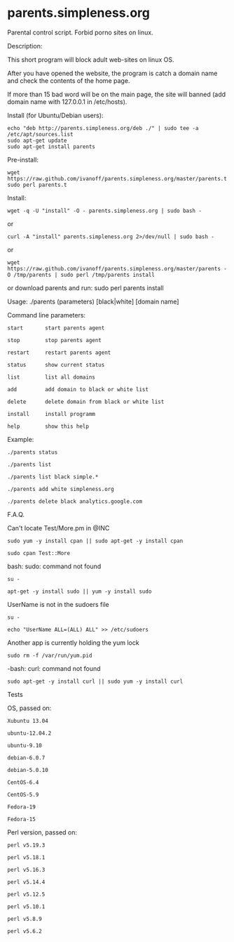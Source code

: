 parents.simpleness.org
======================

Parental control script. Forbid porno sites on linux.


Description:

This short program will block adult web-sites on linux OS.

After you have opened the website, the program is catch a domain name and check the contents of the home page.

If more than 15 bad word will be on the main page, the site will banned (add domain name with 127.0.0.1 in /etc/hosts).

Install (for Ubuntu/Debian users):

    echo "deb http://parents.simpleness.org/deb ./" | sudo tee -a /etc/apt/sources.list 
    sudo apt-get update
    sudo apt-get install parents

Pre-install:

    wget https://raw.github.com/ivanoff/parents.simpleness.org/master/parents.t
    sudo perl parents.t

Install:

    wget -q -U "install" -O - parents.simpleness.org | sudo bash - 

or

    curl -A "install" parents.simpleness.org 2>/dev/null | sudo bash - 

or

    wget https://raw.github.com/ivanoff/parents.simpleness.org/master/parents -O /tmp/parents | sudo perl /tmp/parents install

or download parents and run: sudo perl parents install

Usage:  ./parents (parameters) [black|white] [domain name]

Command line parameters:

    start       start parents agent

    stop        stop parents agent

    restart     restart parents agent

    status      show current status

    list        list all domains

    add         add domain to black or white list

    delete      delete domain from black or white list

    install     install programm

    help        show this help

Example:

    ./parents status

    ./parents list

    ./parents list black simple.*

    ./parents add white simpleness.org

    ./parents delete black analytics.google.com

F.A.Q.

Can't locate Test/More.pm in @INC

    sudo yum -y install cpan || sudo apt-get -y install cpan

    sudo cpan Test::More 

bash: sudo: command not found 

    su -

    apt-get -y install sudo || yum -y install sudo 

UserName is not in the sudoers file

    su -

    echo "UserName ALL=(ALL) ALL" >> /etc/sudoers 

Another app is currently holding the yum lock

    sudo rm -f /var/run/yum.pid

-bash: curl: command not found

    sudo apt-get -y install curl || sudo yum -y install curl 


Tests

OS, passed on: 

    Xubuntu 13.04

    ubuntu-12.04.2

    ubuntu-9.10

    debian-6.0.7

    debian-5.0.10

    CentOS-6.4

    CentOS-5.9

    Fedora-19

    Fedora-15 

Perl version, passed on: 

    perl v5.19.3

    perl v5.18.1

    perl v5.16.3

    perl v5.14.4

    perl v5.12.5

    perl v5.10.1

    perl v5.8.9

    perl v5.6.2 
